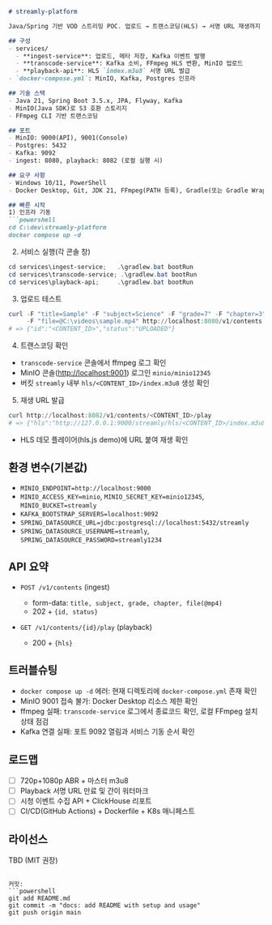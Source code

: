 
````markdown
# streamly-platform

Java/Spring 기반 VOD 스트리밍 POC. 업로드 → 트랜스코딩(HLS) → 서명 URL 재생까지 단일 노트북/PC에서 재현.

## 구성
- services/
  - **ingest-service**: 업로드, 메타 저장, Kafka 이벤트 발행
  - **transcode-service**: Kafka 소비, FFmpeg HLS 변환, MinIO 업로드
  - **playback-api**: HLS `index.m3u8` 서명 URL 발급
- `docker-compose.yml`: MinIO, Kafka, Postgres 인프라

## 기술 스택
- Java 21, Spring Boot 3.5.x, JPA, Flyway, Kafka
- MinIO(Java SDK)로 S3 호환 스토리지
- FFmpeg CLI 기반 트랜스코딩

## 포트
- MinIO: 9000(API), 9001(Console)
- Postgres: 5432
- Kafka: 9092
- ingest: 8080, playback: 8082 (로컬 실행 시)

## 요구 사항
- Windows 10/11, PowerShell
- Docker Desktop, Git, JDK 21, FFmpeg(PATH 등록), Gradle(또는 Gradle Wrapper)

## 빠른 시작
1) 인프라 기동
```powershell
cd C:\dev\streamly-platform
docker compose up -d
````

2. 서비스 실행(각 콘솔 창)

```powershell
cd services\ingest-service;   .\gradlew.bat bootRun
cd services\transcode-service; .\gradlew.bat bootRun
cd services\playback-api;     .\gradlew.bat bootRun
```

3. 업로드 테스트

```powershell
curl -F "title=Sample" -F "subject=Science" -F "grade=7" -F "chapter=3" `
     -F "file=@C:\videos\sample.mp4" http://localhost:8080/v1/contents
# => {"id":"<CONTENT_ID>","status":"UPLOADED"}
```

4. 트랜스코딩 확인

* `transcode-service` 콘솔에서 ffmpeg 로그 확인
* MinIO 콘솔([http://localhost:9001](http://localhost:9001)) 로그인 `minio/minio12345`
* 버킷 `streamly` 내부 `hls/<CONTENT_ID>/index.m3u8` 생성 확인

5. 재생 URL 발급

```powershell
curl http://localhost:8082/v1/contents/<CONTENT_ID>/play
# => {"hls":"http://127.0.0.1:9000/streamly/hls/<CONTENT_ID>/index.m3u8?..."}
```

* HLS 데모 플레이어(hls.js demo)에 URL 붙여 재생 확인

## 환경 변수(기본값)

* `MINIO_ENDPOINT=http://localhost:9000`
* `MINIO_ACCESS_KEY=minio`, `MINIO_SECRET_KEY=minio12345`, `MINIO_BUCKET=streamly`
* `KAFKA_BOOTSTRAP_SERVERS=localhost:9092`
* `SPRING_DATASOURCE_URL=jdbc:postgresql://localhost:5432/streamly`
* `SPRING_DATASOURCE_USERNAME=streamly`, `SPRING_DATASOURCE_PASSWORD=streamly1234`

## API 요약

* `POST /v1/contents` (ingest)

  * form-data: `title, subject, grade, chapter, file(@mp4)`
  * 202 + `{id, status}`
* `GET /v1/contents/{id}/play` (playback)

  * 200 + `{hls}`

## 트러블슈팅

* `docker compose up -d` 에러: 현재 디렉토리에 `docker-compose.yml` 존재 확인
* MinIO 9001 접속 불가: Docker Desktop 리소스 제한 확인
* ffmpeg 실패: `transcode-service` 로그에서 종료코드 확인, 로컬 FFmpeg 설치 상태 점검
* Kafka 연결 실패: 포트 9092 열림과 서비스 기동 순서 확인

## 로드맵

* [ ] 720p+1080p ABR + 마스터 m3u8
* [ ] Playback 서명 URL 만료 및 간이 워터마크
* [ ] 시청 이벤트 수집 API + ClickHouse 리포트
* [ ] CI/CD(GitHub Actions) + Dockerfile + K8s 매니페스트

## 라이선스

TBD (MIT 권장)

````

커밋:
```powershell
git add README.md
git commit -m "docs: add README with setup and usage"
git push origin main
````

